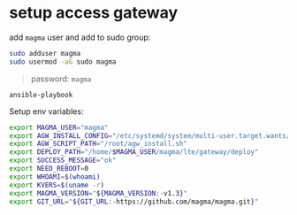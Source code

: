 # setup access gateway

add `magma` user and add to sudo group:
```bash
sudo adduser magma
sudo usermod -aG sudo magma
```
> password: `magma`


```
ansible-playbook
```


Setup env variables:
```bash
export MAGMA_USER="magma"
export AGW_INSTALL_CONFIG="/etc/systemd/system/multi-user.target.wants/agw_installation.service"
export AGW_SCRIPT_PATH="/root/agw_install.sh"
export DEPLOY_PATH="/home/$MAGMA_USER/magma/lte/gateway/deploy"
export SUCCESS_MESSAGE="ok"
export NEED_REBOOT=0
export WHOAMI=$(whoami)
export KVERS=$(uname -r)
export MAGMA_VERSION="${MAGMA_VERSION:-v1.3}"
export GIT_URL="${GIT_URL:-https://github.com/magma/magma.git}"
```

